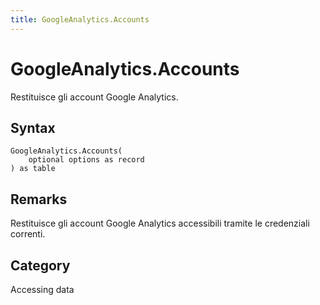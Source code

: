 ```yaml
---
title: GoogleAnalytics.Accounts
---
```


# GoogleAnalytics.Accounts


Restituisce gli account Google Analytics.


## Syntax

```powerquery
GoogleAnalytics.Accounts(
    optional options as record
) as table
```


## Remarks

Restituisce gli account Google Analytics accessibili tramite le credenziali correnti.



## Category
Accessing data
